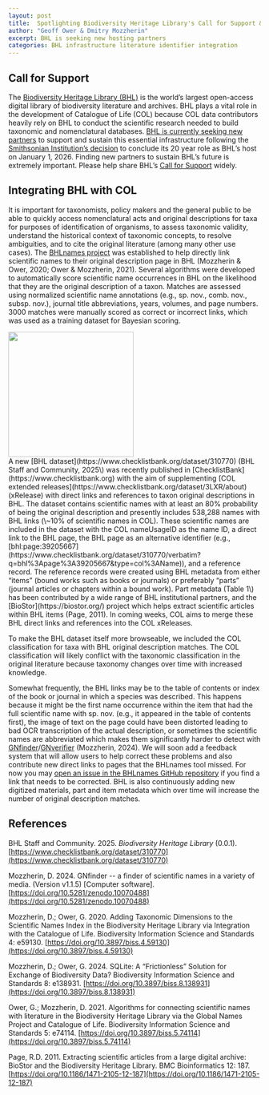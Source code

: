 ```yaml
---
layout: post
title:  Spotlighting Biodiversity Heritage Library's Call for Support & new integration with COL
author: "Geoff Ower & Dmitry Mozzherin"
excerpt: BHL is seeking new hosting partners
categories: BHL infrastructure literature identifier integration
---
```


## Call for Support

The [Biodiversity Heritage Library (BHL)](https://www.biodiversitylibrary.org) is the world’s largest open-access digital library of biodiversity literature and archives. BHL plays a vital role in the development of Catalogue of Life (COL) because COL data contributors heavily rely on BHL to conduct the scientific research needed to build taxonomic and nomenclatural databases. [BHL is currently seeking new partners](https://blog.biodiversitylibrary.org/2025/06/transition-update-2-call-for-support-now-open.html) to support and sustain this essential infrastructure following the [Smithsonian Institution’s decision](https://blog.biodiversitylibrary.org/2025/04/new-future-for-bhl.html) to conclude its 20 year role as BHL’s host on January 1, 2026\. Finding new partners to sustain BHL’s future is extremely important. Please help share BHL’s [Call for Support](https://about.biodiversitylibrary.org/call-for-support/) widely.

## Integrating BHL with COL

It is important for taxonomists, policy makers and the general public to be able to quickly access nomenclatural acts and original descriptions for taxa for purposes of identification of organisms, to assess taxonomic validity, understand the historical context of taxonomic concepts, to resolve ambiguities, and to cite the original literature (among many other use cases). The [BHLnames project](https://github.com/gnames/bhlnames) was established to help directly link scientific names to their original description page in BHL (Mozzherin & Ower, 2020; Ower & Mozzherin, 2021). Several algorithms were developed to automatically score scientific name occurrences in BHL on the likelihood that they are the original description of a taxon. Matches are assessed using normalized scientific name annotations (e.g., sp. nov., comb. nov., subsp. nov.), journal title abbreviations, years, volumes, and page numbers. 3000 matches were manually scored as correct or incorrect links, which was used as a training dataset for Bayesian scoring.

<div class="right"><a href="https://about.biodiversitylibrary.org/call-for-support/" target="_new"><img src="https://github.com/user-attachments/assets/99fce041-ff97-46ff-829d-57ab08dbb3d9" width="250"/></a></div>A new [BHL dataset](https://www.checklistbank.org/dataset/310770) (BHL Staff and Community, 2025\) was recently published in [ChecklistBank](https://www.checklistbank.org) with the aim of supplementing [COL extended releases](https://www.checklistbank.org/dataset/3LXR/about) (xRelease) with direct links and references to taxon original descriptions in BHL. The dataset contains scientific names with at least an 80% probability of being the original description and presently includes 538,288 names with BHL links (\~10% of scientific names in COL). These scientific names are included in the dataset with the COL nameUsageID as the name ID, a direct link to the BHL page, the BHL page as an alternative identifier (e.g., [bhl:page:39205667](https://www.checklistbank.org/dataset/310770/verbatim?q=bhl%3Apage%3A39205667&type=col%3AName)), and a reference record. The reference records were created using BHL metadata from either “items” (bound works such as books or journals) or preferably “parts” (journal articles or chapters within a bound work). Part metadata (Table 1\) has been contributed by a wide range of BHL institutional partners, and the [BioStor](https://biostor.org/) project which helps extract scientific articles within BHL items (Page, 2011). In coming weeks, COL aims to merge these BHL direct links and references into the COL xReleases.

To make the BHL dataset itself more browseable, we included the COL classification for taxa with BHL original description matches. The COL classification will likely conflict with the taxonomic classification in the original literature because taxonomy changes over time with increased knowledge.

Somewhat frequently, the BHL links may be to the table of contents or index of the book or journal in which a species was described. This happens because it might be the first name occurrence within the item that had the full scientific name with sp. nov. (e.g., it appeared in the table of contents first), the image of text on the page could have been distorted leading to bad OCR transcription of the actual description, or sometimes the scientific names are abbreviated which makes them significantly harder to detect with [GNfinder](https://finder.globalnames.org)/[GNverifier](https://verifier.globalnames.org) (Mozzherin, 2024). We will soon add a feedback system that will allow users to help correct these problems and also contribute new direct links to pages that the BHLnames tool missed. For now you may [open an issue in the BHLnames GitHub repository](https://github.com/gnames/bhlnames/issues) if you find a link that needs to be corrected. BHL is also continuously adding new digitized materials, part and item metadata which over time will increase the number of original description matches.

## References

BHL Staff and Community. 2025\. *Biodiversity Heritage Library* (0.0.1). [https://www.checklistbank.org/dataset/310770](https://www.checklistbank.org/dataset/310770) 

Mozzherin, D. 2024\. GNfinder \-- a finder of scientific names in a variety of media. (Version v1.1.5) \[Computer software\]. [https://doi.org/10.5281/zenodo.10070488](https://doi.org/10.5281/zenodo.10070488) 

Mozzherin, D.; Ower, G. 2020\. Adding Taxonomic Dimensions to the Scientific Names Index in the Biodiversity Heritage Library via Integration with the Catalogue of Life. Biodiversity Information Science and Standards 4: e59130. [https://doi.org/10.3897/biss.4.59130](https://doi.org/10.3897/biss.4.59130)

Mozzherin, D.; Ower, G. 2024\. SQLite: A “Frictionless” Solution for Exchange of Biodiversity Data? Biodiversity Information Science and Standards 8: e138931. [https://doi.org/10.3897/biss.8.138931](https://doi.org/10.3897/biss.8.138931) 

Ower, G.; Mozzherin, D. 2021\. Algorithms for connecting scientific names with literature in the Biodiversity Heritage Library via the Global Names Project and Catalogue of Life.  Biodiversity Information Science and Standards 5: e74114. [https://doi.org/10.3897/biss.5.74114](https://doi.org/10.3897/biss.5.74114) 

Page, R.D. 2011\. Extracting scientific articles from a large digital archive: BioStor and the Biodiversity Heritage Library.     BMC Bioinformatics 12: 187\. [https://doi.org/10.1186/1471-2105-12-187](https://doi.org/10.1186/1471-2105-12-187)

